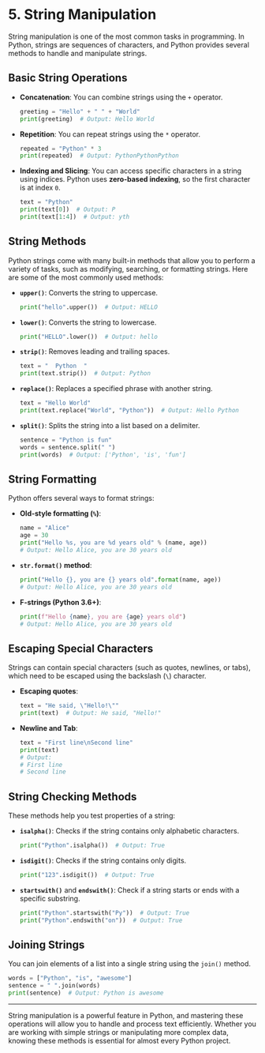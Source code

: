# 5. **String Manipulation**

String manipulation is one of the most common tasks in programming. In Python, strings are sequences of characters, and Python provides several methods to handle and manipulate strings.

## **Basic String Operations**

* **Concatenation**: You can combine strings using the `+` operator.

  ```python
  greeting = "Hello" + " " + "World"
  print(greeting)  # Output: Hello World
  ```

* **Repetition**: You can repeat strings using the `*` operator.

  ```python
  repeated = "Python" * 3
  print(repeated)  # Output: PythonPythonPython
  ```

* **Indexing and Slicing**: You can access specific characters in a string using indices. Python uses **zero-based indexing**, so the first character is at index `0`.

  ```python
  text = "Python"
  print(text[0])  # Output: P
  print(text[1:4])  # Output: yth
  ```

## **String Methods**

Python strings come with many built-in methods that allow you to perform a variety of tasks, such as modifying, searching, or formatting strings. Here are some of the most commonly used methods:

* **`upper()`**: Converts the string to uppercase.

  ```python
  print("hello".upper())  # Output: HELLO
  ```

* **`lower()`**: Converts the string to lowercase.

  ```python
  print("HELLO".lower())  # Output: hello
  ```

* **`strip()`**: Removes leading and trailing spaces.

  ```python
  text = "  Python  "
  print(text.strip())  # Output: Python
  ```

* **`replace()`**: Replaces a specified phrase with another string.

  ```python
  text = "Hello World"
  print(text.replace("World", "Python"))  # Output: Hello Python
  ```

* **`split()`**: Splits the string into a list based on a delimiter.

  ```python
  sentence = "Python is fun"
  words = sentence.split(" ")
  print(words)  # Output: ['Python', 'is', 'fun']
  ```

## **String Formatting**

Python offers several ways to format strings:

* **Old-style formatting (`%`)**:

  ```python
  name = "Alice"
  age = 30
  print("Hello %s, you are %d years old" % (name, age))
  # Output: Hello Alice, you are 30 years old
  ```

* **`str.format()` method**:

  ```python
  print("Hello {}, you are {} years old".format(name, age))
  # Output: Hello Alice, you are 30 years old
  ```

* **F-strings (Python 3.6+)**:

  ```python
  print(f"Hello {name}, you are {age} years old")
  # Output: Hello Alice, you are 30 years old
  ```

## **Escaping Special Characters**

Strings can contain special characters (such as quotes, newlines, or tabs), which need to be escaped using the backslash (`\`) character.

* **Escaping quotes**:

  ```python
  text = "He said, \"Hello!\""
  print(text)  # Output: He said, "Hello!"
  ```

* **Newline and Tab**:

  ```python
  text = "First line\nSecond line"
  print(text)
  # Output:
  # First line
  # Second line
  ```

## **String Checking Methods**

These methods help you test properties of a string:

* **`isalpha()`**: Checks if the string contains only alphabetic characters.

  ```python
  print("Python".isalpha())  # Output: True
  ```

* **`isdigit()`**: Checks if the string contains only digits.

  ```python
  print("123".isdigit())  # Output: True
  ```

* **`startswith()`** and **`endswith()`**: Check if a string starts or ends with a specific substring.

  ```python
  print("Python".startswith("Py"))  # Output: True
  print("Python".endswith("on"))  # Output: True
  ```

## **Joining Strings**

You can join elements of a list into a single string using the `join()` method.

```python
words = ["Python", "is", "awesome"]
sentence = " ".join(words)
print(sentence)  # Output: Python is awesome
```

---

String manipulation is a powerful feature in Python, and mastering these operations will allow you to handle and process text efficiently. Whether you are working with simple strings or manipulating more complex data, knowing these methods is essential for almost every Python project.
